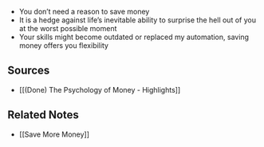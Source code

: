 -   You don’t need a reason to save money
-   It is a hedge against life’s inevitable ability to surprise the hell out of you at the worst possible moment
-   Your skills might become outdated or replaced my automation, saving money offers you flexibility

## Sources
- [[(Done) The Psychology of Money - Highlights]]

## Related Notes
- [[Save More Money]]